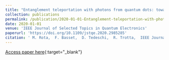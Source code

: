 ```yaml
---
title: "Entanglement teleportation with photons from quantum dots: towards a solid-state based quantum network"
collection: publications
permalink: /publication/2020-01-01-Entanglement-teleportation-with-photons-from-quantum-dots-towards-a-solid-state-based-quantum-network
date: 2020-01-01
venue: 'IEEE Journal of Selected Topics in Quantum Electronics'
paperurl: 'https://doi.org/10.1109/jstqe.2020.2985285'
citation: ' M. Rota,  F. Basset,  D. Tedeschi,  R. Trotta,  IEEE Journal of Selected Topics in Quantum Electronics 26, 6400416 (2020).'
---
```

[Access paper here](https://doi.org/10.1109/jstqe.2020.2985285){:target="_blank"}
